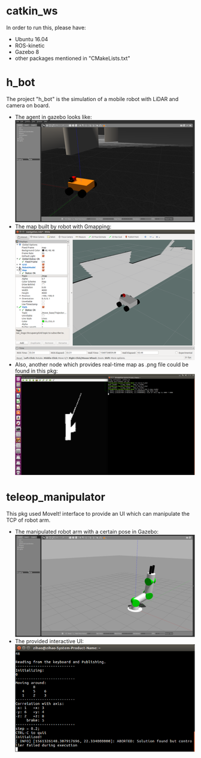 # catkin_ws
In order to run this, please have:
- Ubuntu 16.04
- ROS-kinetic
- Gazebo 8
- other packages mentioned in "CMakeLists.txt"

# h_bot
The project "h_bot" is the simulation of a mobile robot with LiDAR and camera on board.
- The agent in gazebo looks like:
![image](https://github.com/Hezihao/catkin_ws/blob/master/IMG/Screenshot%20from%202019-06-17%2001-15-08.png)
- The map built by robot with Gmapping:
![image](https://github.com/Hezihao/catkin_ws/blob/master/IMG/Screenshot%20from%202019-06-17%2001-14-19.png)
- Also, another node which provides real-time map as .png file could be found in this pkg:
![image](https://github.com/Hezihao/catkin_ws/blob/master/IMG/h_map_reader.png)

# teleop_manipulator
This pkg used MoveIt! interface to provide an UI which can manipulate the TCP of robot arm.
- The manipulated robot arm with a certain pose in Gazebo:
![image](https://github.com/Hezihao/catkin_ws/blob/master/IMG/arm_manipulated.png)
- The provided interactive UI:
![image](https://github.com/Hezihao/catkin_ws/blob/master/IMG/tcp_controll.png)
